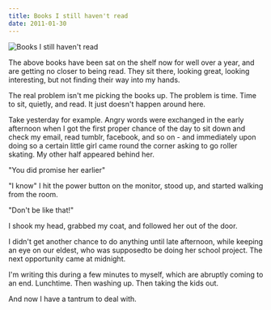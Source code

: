 ```yaml
---
title: Books I still haven't read
date: 2011-01-30
---
```


![Books I still haven't read](https://source.unsplash.com/DWyRC2juMgs/1600x900)

The above books have been sat on the shelf now for well over a year, and are getting no closer to being read. They sit there, looking great, looking interesting, but not finding their way into my hands.

The real problem isn't me picking the books up. The problem is time. Time to sit, quietly, and read. It just doesn't happen around here.

Take yesterday for example. Angry words were exchanged in the early afternoon when I got the first proper chance of the day to sit down and check my email, read tumblr, facebook, and so on - and immediately upon doing so a certain little girl came round the corner asking to go roller skating. My other half appeared behind her.

"You did promise her earlier"

"I know" I hit the power button on the monitor, stood up, and started walking from the room.

"Don't be like that!"

I shook my head, grabbed my coat, and followed her out of the door.

I didn't get another chance to do anything until late afternoon, while keeping an eye on our eldest, who was supposedto be doing her school project. The next opportunity came at midnight.

I'm writing this during a few minutes to myself, which are abruptly coming to an end. Lunchtime. Then washing up. Then taking the kids out.

And now I have a tantrum to deal with.